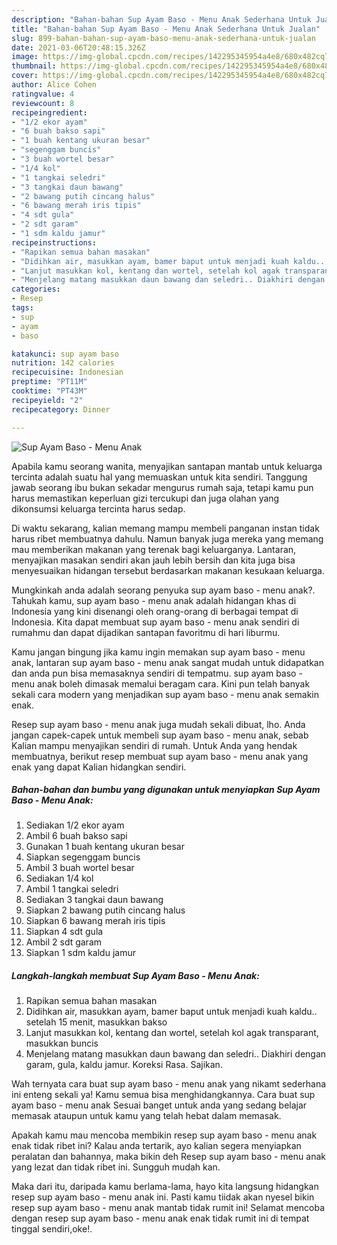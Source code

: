 ```yaml
---
description: "Bahan-bahan Sup Ayam Baso - Menu Anak Sederhana Untuk Jualan"
title: "Bahan-bahan Sup Ayam Baso - Menu Anak Sederhana Untuk Jualan"
slug: 899-bahan-bahan-sup-ayam-baso-menu-anak-sederhana-untuk-jualan
date: 2021-03-06T20:48:15.326Z
image: https://img-global.cpcdn.com/recipes/142295345954a4e8/680x482cq70/sup-ayam-baso-menu-anak-foto-resep-utama.jpg
thumbnail: https://img-global.cpcdn.com/recipes/142295345954a4e8/680x482cq70/sup-ayam-baso-menu-anak-foto-resep-utama.jpg
cover: https://img-global.cpcdn.com/recipes/142295345954a4e8/680x482cq70/sup-ayam-baso-menu-anak-foto-resep-utama.jpg
author: Alice Cohen
ratingvalue: 4
reviewcount: 8
recipeingredient:
- "1/2 ekor ayam"
- "6 buah bakso sapi"
- "1 buah kentang ukuran besar"
- "segenggam buncis"
- "3 buah wortel besar"
- "1/4 kol"
- "1 tangkai seledri"
- "3 tangkai daun bawang"
- "2 bawang putih cincang halus"
- "6 bawang merah iris tipis"
- "4 sdt gula"
- "2 sdt garam"
- "1 sdm kaldu jamur"
recipeinstructions:
- "Rapikan semua bahan masakan"
- "Didihkan air, masukkan ayam, bamer baput untuk menjadi kuah kaldu.. setelah 15 menit, masukkan bakso"
- "Lanjut masukkan kol, kentang dan wortel, setelah kol agak transparant, masukkan buncis"
- "Menjelang matang masukkan daun bawang dan seledri.. Diakhiri dengan garam, gula, kaldu jamur. Koreksi Rasa. Sajikan."
categories:
- Resep
tags:
- sup
- ayam
- baso

katakunci: sup ayam baso 
nutrition: 142 calories
recipecuisine: Indonesian
preptime: "PT11M"
cooktime: "PT43M"
recipeyield: "2"
recipecategory: Dinner

---
```



![Sup Ayam Baso - Menu Anak](https://img-global.cpcdn.com/recipes/142295345954a4e8/680x482cq70/sup-ayam-baso-menu-anak-foto-resep-utama.jpg)

Apabila kamu seorang wanita, menyajikan santapan mantab untuk keluarga tercinta adalah suatu hal yang memuaskan untuk kita sendiri. Tanggung jawab seorang ibu bukan sekadar mengurus rumah saja, tetapi kamu pun harus memastikan keperluan gizi tercukupi dan juga olahan yang dikonsumsi keluarga tercinta harus sedap.

Di waktu  sekarang, kalian memang mampu membeli panganan instan tidak harus ribet membuatnya dahulu. Namun banyak juga mereka yang memang mau memberikan makanan yang terenak bagi keluarganya. Lantaran, menyajikan masakan sendiri akan jauh lebih bersih dan kita juga bisa menyesuaikan hidangan tersebut berdasarkan makanan kesukaan keluarga. 



Mungkinkah anda adalah seorang penyuka sup ayam baso - menu anak?. Tahukah kamu, sup ayam baso - menu anak adalah hidangan khas di Indonesia yang kini disenangi oleh orang-orang di berbagai tempat di Indonesia. Kita dapat membuat sup ayam baso - menu anak sendiri di rumahmu dan dapat dijadikan santapan favoritmu di hari liburmu.

Kamu jangan bingung jika kamu ingin memakan sup ayam baso - menu anak, lantaran sup ayam baso - menu anak sangat mudah untuk didapatkan dan anda pun bisa memasaknya sendiri di tempatmu. sup ayam baso - menu anak boleh dimasak memalui beragam cara. Kini pun telah banyak sekali cara modern yang menjadikan sup ayam baso - menu anak semakin enak.

Resep sup ayam baso - menu anak juga mudah sekali dibuat, lho. Anda jangan capek-capek untuk membeli sup ayam baso - menu anak, sebab Kalian mampu menyajikan sendiri di rumah. Untuk Anda yang hendak membuatnya, berikut resep membuat sup ayam baso - menu anak yang enak yang dapat Kalian hidangkan sendiri.

<!--inarticleads1-->

##### Bahan-bahan dan bumbu yang digunakan untuk menyiapkan Sup Ayam Baso - Menu Anak:

1. Sediakan 1/2 ekor ayam
1. Ambil 6 buah bakso sapi
1. Gunakan 1 buah kentang ukuran besar
1. Siapkan segenggam buncis
1. Ambil 3 buah wortel besar
1. Sediakan 1/4 kol
1. Ambil 1 tangkai seledri
1. Sediakan 3 tangkai daun bawang
1. Siapkan 2 bawang putih cincang halus
1. Siapkan 6 bawang merah iris tipis
1. Siapkan 4 sdt gula
1. Ambil 2 sdt garam
1. Siapkan 1 sdm kaldu jamur




<!--inarticleads2-->

##### Langkah-langkah membuat Sup Ayam Baso - Menu Anak:

1. Rapikan semua bahan masakan
1. Didihkan air, masukkan ayam, bamer baput untuk menjadi kuah kaldu.. setelah 15 menit, masukkan bakso
1. Lanjut masukkan kol, kentang dan wortel, setelah kol agak transparant, masukkan buncis
1. Menjelang matang masukkan daun bawang dan seledri.. Diakhiri dengan garam, gula, kaldu jamur. Koreksi Rasa. Sajikan.




Wah ternyata cara buat sup ayam baso - menu anak yang nikamt sederhana ini enteng sekali ya! Kamu semua bisa menghidangkannya. Cara buat sup ayam baso - menu anak Sesuai banget untuk anda yang sedang belajar memasak ataupun untuk kamu yang telah hebat dalam memasak.

Apakah kamu mau mencoba membikin resep sup ayam baso - menu anak enak tidak ribet ini? Kalau anda tertarik, ayo kalian segera menyiapkan peralatan dan bahannya, maka bikin deh Resep sup ayam baso - menu anak yang lezat dan tidak ribet ini. Sungguh mudah kan. 

Maka dari itu, daripada kamu berlama-lama, hayo kita langsung hidangkan resep sup ayam baso - menu anak ini. Pasti kamu tiidak akan nyesel bikin resep sup ayam baso - menu anak mantab tidak rumit ini! Selamat mencoba dengan resep sup ayam baso - menu anak enak tidak rumit ini di tempat tinggal sendiri,oke!.

